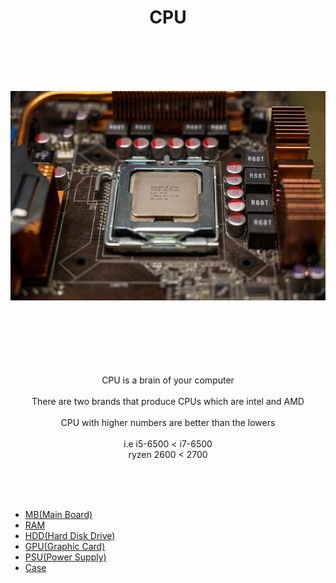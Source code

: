 <h1 align="center">CPU</h1>




<br><br><br><br><p align="center">![alt text](CPU.jpg)</p>



<p align="center"> <br><br><br><br><br><br>
CPU is a brain of your computer<br><br>
There are two brands that produce CPUs which are intel and AMD<br><br>
CPU with higher numbers are better than the lowers<br><br>
i.e i5-6500 < i7-6500<br>
  ryzen 2600 < 2700
 



</p>

<br><br><br>
- [MB(Main Board)](https://github.com/jjthd/JjthdFianlProject/blob/main/MB.md)
- [RAM](https://github.com/jjthd/JjthdFianlProject/blob/main/RAM.md)
- [HDD(Hard Disk Drive)](https://github.com/jjthd/JjthdFianlProject/blob/main/HDD.md)
- [GPU(Graphic Card)](https://github.com/jjthd/JjthdFianlProject/blob/main/GPU.md)
- [PSU(Power Supply)](https://github.com/jjthd/JjthdFianlProject/blob/main/PSU.md)
- [Case](https://github.com/jjthd/JjthdFianlProject/blob/main/CASE.md)

